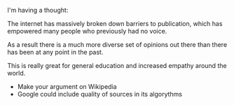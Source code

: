 ---
---

I'm having a thought:

The internet has massively broken down barriers to publication, which has empowered many people who previously had no voice.

As a result there is a much more diverse set of opinions out there than there has been at any point in the past.

This is really great for general education and increased empathy around the world.

- Make your argument on Wikipedia
- Google could include quality of sources in its algorythms
